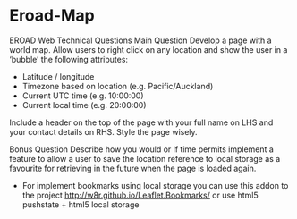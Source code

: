 # Eroad-Map

EROAD Web Technical Questions
Main Question
Develop a page with a world map. 
Allow users to right click on any location and show the user in a ‘bubble’ the following attributes:
* Latitude / longitude
* Timezone based on location (e.g. Pacific/Auckland)
* Current UTC time (e.g. 10:00:00)
* Current local time (e.g. 20:00:00)

Include a header on the top of the page with your full name on LHS and your contact details on RHS.
Style the page wisely.

Bonus Question
Describe how you would or if time permits implement a feature to allow a user to save the location reference to local storage as a favourite for retrieving in the future when the page is loaded again.

 - For implement bookmarks using local storage you can use this addon to the project http://w8r.github.io/Leaflet.Bookmarks/
 or use html5 pushstate + html5 local storage


